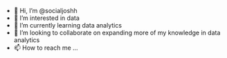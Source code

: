 - 👋 Hi, I’m @socialjoshh
- 👀 I’m interested in data
- 🌱 I’m currently learning data analytics 
- 💞️ I’m looking to collaborate on expanding more of my knowledge in data analytics
- 📫 How to reach me ...

<!---
socialjoshh/socialjoshh is a ✨ special ✨ repository because its `README.md` (this file) appears on your GitHub profile.
You can click the Preview link to take a look at your changes.
--->
